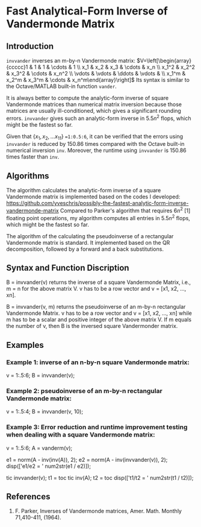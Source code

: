 # Fast Analytical-Form Inverse of Vandermonde Matrix

##  Introduction
`invvander` inverses an m-by-n Vandermonde matrix:
$V=\left[\begin{array}{ccccc}1 & 1 & 1 & \cdots & 1 \\ x_1 & x_2 & x_3 & \cdots & x_n \\ x_1^2 & x_2^2 & x_3^2 & \cdots & x_n^2 \\ \vdots & \vdots & \ddots & \vdots & \\ x_1^m & x_2^m & x_3^m & \cdots & x_n^m\end{array}\right]$
Its syntax is similar to the Octave/MATLAB built-in function `vander`.

It is always better to compute the analytic-form inverse of square Vandermonde matrices than numerical matrix inversion because those matrices are usually ill-conditioned, which gives a significant rounding errors. `invvander` gives such an analytic-form inverse in $5.5n^2$ flops, which might be the fastest so far. 

Given that $\{x_1,x_2,...x_{11}\}$ `=1:0.5:6`, it can be verified that the errors using `invvander` is reduced by 150.86 times compared with the Octave built-in numerical inversion `inv`. Moreover, the runtime using `invvander` is 150.86 times faster than `inv`.


## Algorithms
The algorithm calculates the analytic-form inverse of a square Vandermonde matrix is implemented
based on the codes I developed: https://github.com/yveschris/possibly-the-fastest-analytic-form-inverse-vandermonde-matrix Compared to Parker's algorithm that requires $6n^2$ [1] floating point operations, my algorithm computes all entries in $5.5n^2$ flops, which might be the fastest so far. 

The algorithm of the calculating the pseudoinverse of a rectangular Vandermonde matrix is standard. It  implemented based on the QR decomposition, followed by a forward and a back substitutions. 

## Syntax and Function Discription
B = invvander(v) returns the inverse of a square Vandermonde Matrix, i.e., m = n for the above matrix V. v has to be a row vector and v = [x1, x2, ..., xn].

B = invvander(v, m) returns the pseudoinverse of an m-by-n rectangular Vandermonde Matrix. v has to be a row vector and v = [x1, x2, ..., xn] while m has to be a scalar and positive integer of the above matrix V. If m equals the number of v, then B is the inversed square Vandermonder matrix. 

## Examples

### Example 1: inverse of an n-by-n square Vandermonde matrix:
v = 1:.5:6;
B = invvander(v);

### Example 2: pseudoinverse of an m-by-n rectangular Vandermonde matrix:
v = 1:.5:4;
B = invvander(v, 10);

###  Example 3: Error reduction and runtime improvement testing when dealing with a square Vandermonde matrix:

v = 1:.5:6;
A = vanderm(v);

e1 = norm(A - inv(inv(A)), 2);
e2 = norm(A - inv(invvander(v)), 2);
disp(['e1/e2 = ' num2str(e1 / e2)]);

tic
invvander(v);
t1 = toc
tic
inv(A);
t2 = toc
disp(['t1/t2 = ' num2str(t1 / t2)]);

## References

1. F. Parker, Inverses of Vandermonde matrices, Amer. Math. Monthly 71,410-411, (1964).

